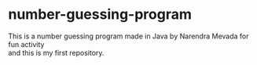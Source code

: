 # number-guessing-program
This is a number guessing program made in Java by Narendra Mevada for fun activity<br> and this is my first repository.
